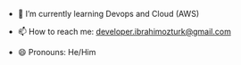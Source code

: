 
- 🔭 I’m currently learning Devops and Cloud (AWS)
  
- 📫 How to reach me: developer.ibrahimozturk@gmail.com
  
- 😄 Pronouns: He/Him
